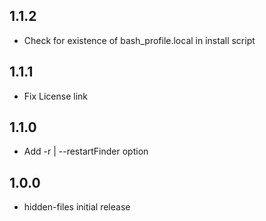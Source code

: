 ## 1.1.2
* Check for existence of bash_profile.local in install script

## 1.1.1
* Fix License link

## 1.1.0
* Add -r | --restartFinder option

## 1.0.0
* hidden-files initial release
